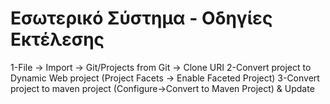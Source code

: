 # Εσωτερικό Σύστημα - Οδηγίες Εκτέλεσης
<p>1-File -> Import -> Git/Projects from Git -> Clone URI
2-Convert project to Dynamic Web project (Project Facets -> Enable Faceted Project)
3-Convert project to maven project (Configure->Convert to Maven Project) & Update
</p>

